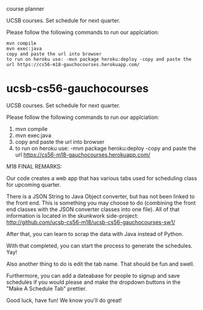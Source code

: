 course planner

UCSB courses. Set schedule for next quarter.

Please follow the following commands to run our applciation:

    mvn compile
    mvn exec:java
    copy and paste the url into browser
    to run on heroku use: -mvn package heroku:deploy -copy and paste the url https://cs56-m18-gauchocourses.herokuapp.com/

# ucsb-cs56-gauchocourses

UCSB courses. Set schedule for next quarter.

Please follow the following commands to run our applciation:

1. mvn compile
2. mvn exec:java
3. copy and paste the url into browser
4. to run on heroku use:
   -mvn package heroku:deploy
   -copy and paste the url https://cs56-m18-gauchocourses.herokuapp.com/

M18 FINAL REMARKS:

Our code creates a web app that has various tabs used for scheduling class for upcoming quarter.

There is a JSON String to Java Object converter, but has not been linked to the front end. This is something you may choose to do (combining the front end classes with the JSON converter classes into one file). All of that information is located in the skunkwork side-project:
http://github.com/ucsb-cs56-m18/ucsb-cs56-gauchocourses-sw1/

After that, you can learn to scrap the data with Java instead of Python.

With that completed, you can start the process to generate the schedules. Yay!

Also another thing to do is edit the tab name. That should be fun and swell.

Furthermore, you can add a dateabase for people to signup and save schedules if you would please and make the dropdown buttons in the "Make A Schedule Tab" prettier.

Good luck, have fun! We know you'll do great!

